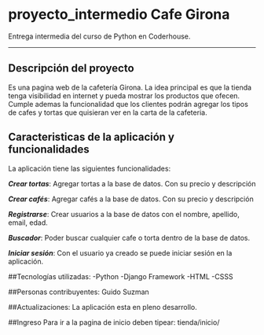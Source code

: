 # proyecto_intermedio Cafe Girona
Entrega intermedia del curso de Python en Coderhouse. 

***
## Descripción del proyecto
Es una pagina web de la cafetería Girona. La idea principal es que la tienda tenga visibilidad en internet y pueda mostrar los productos que ofecen.
Cumple ademas la funcionalidad que los clientes podrán agregar los tipos de cafes y tortas que quisieran ver en la carta de la cafeteria. 

## Caracteristicas de la aplicación y funcionalidades
La aplicación tiene las siguientes funcionalidades:

***Crear tortas***: Agregar tortas a la base de datos. Con su precio y descripción

***Crear cafés***: Agregar cafés a la base de datos. Con su precio y descripción

***Registrarse***: Crear usuarios a la base de datos con el nombre, apellido, email, edad. 

***Buscador***: Poder buscar cualquier cafe o torta dentro de la base de datos. 

***Iniciar sesión***: Con el usuario ya creado se puede iniciar sesión en la aplicación. 

##Tecnologías utilizadas:
-Python
-Django Framework
-HTML
-CSSS

##Personas contribuyentes:
Guido Suzman

##Actualizaciones:
La aplicación esta en pleno desarrollo. 

##Ingreso
Para ir a la pagina de inicio deben tipear: tienda/inicio/







